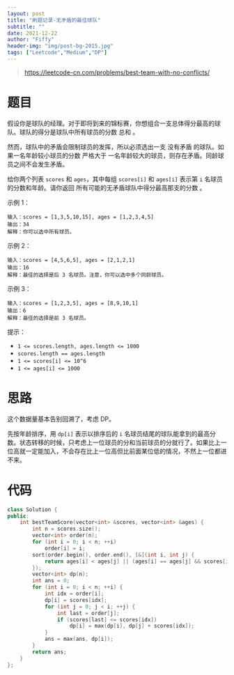 ```yaml
---
layout: post
title: "刷题记录-无矛盾的最佳球队"
subtitle: ""
date: 2021-12-22
author: "Fiffy"
header-img: "img/post-bg-2015.jpg"
tags: ["Leetcode","Medium","DP"]
---
```


> https://leetcode-cn.com/problems/best-team-with-no-conflicts/

# 题目

假设你是球队的经理。对于即将到来的锦标赛，你想组合一支总体得分最高的球队。球队的得分是球队中所有球员的分数 总和 。

然而，球队中的矛盾会限制球员的发挥，所以必须选出一支 没有矛盾 的球队。如果一名年龄较小球员的分数 严格大于 一名年龄较大的球员，则存在矛盾。同龄球员之间不会发生矛盾。

给你两个列表 `scores` 和 `ages`，其中每组 `scores[i]` 和 `ages[i]` 表示第 `i` 名球员的分数和年龄。请你返回 所有可能的无矛盾球队中得分最高那支的分数 。

 

示例 1：

```
输入：scores = [1,3,5,10,15], ages = [1,2,3,4,5]
输出：34
解释：你可以选中所有球员。
```

示例 2：

```
输入：scores = [4,5,6,5], ages = [2,1,2,1]
输出：16
解释：最佳的选择是后 3 名球员。注意，你可以选中多个同龄球员。
```

示例 3：

```
输入：scores = [1,2,3,5], ages = [8,9,10,1]
输出：6
解释：最佳的选择是前 3 名球员。
```


提示：

- `1 <= scores.length, ages.length <= 1000`
- `scores.length == ages.length`
- `1 <= scores[i] <= 10^6`
- `1 <= ages[i] <= 1000`

# 思路

这个数据量基本告别回溯了，考虑 DP。

先按年龄排序，用 `dp[i]` 表示以排序后的 `i` 名球员结尾的球队能拿到的最高分数。状态转移的时候，只考虑上一位球员的分和当前球员的分就行了。如果比上一位高就一定能加入，不会存在比上一位高但比前面某位低的情况，不然上一位都进不来。

# 代码

```c++
class Solution {
public:
    int bestTeamScore(vector<int> &scores, vector<int> &ages) {
        int n = scores.size();
        vector<int> order(n);
        for (int i = 0; i < n; ++i)
            order[i] = i;
        sort(order.begin(), order.end(), [&](int i, int j) {
            return ages[i] < ages[j] || (ages[i] == ages[j] && scores[i] < scores[j]);
        });
        vector<int> dp(n);
        int ans = 0;
        for (int i = 0; i < n; ++i) {
            int idx = order[i];
            dp[i] = scores[idx];
            for (int j = 0; j < i; ++j) {
                int last = order[j];
                if (scores[last] <= scores[idx])
                    dp[i] = max(dp[i], dp[j] + scores[idx]);
            }
            ans = max(ans, dp[i]);
        }
        return ans;
    }
};
```

